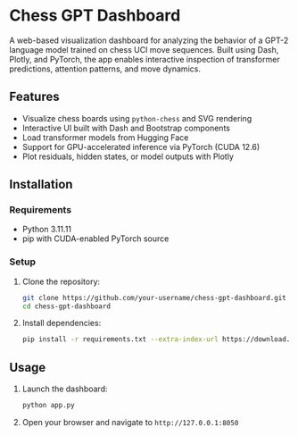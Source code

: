 # Chess GPT Dashboard

A web-based visualization dashboard for analyzing the behavior of a GPT-2 language model trained on chess UCI move sequences. Built using Dash, Plotly, and PyTorch, the app enables interactive inspection of transformer predictions, attention patterns, and move dynamics.

## Features

- Visualize chess boards using `python-chess` and SVG rendering
- Interactive UI built with Dash and Bootstrap components
- Load transformer models from Hugging Face
- Support for GPU-accelerated inference via PyTorch (CUDA 12.6)
- Plot residuals, hidden states, or model outputs with Plotly

## Installation

### Requirements

- Python 3.11.11
- pip with CUDA-enabled PyTorch source

### Setup

1. Clone the repository:
   ```bash
   git clone https://github.com/your-username/chess-gpt-dashboard.git
   cd chess-gpt-dashboard
   ```

2. Install dependencies:

   ```bash
   pip install -r requirements.txt --extra-index-url https://download.pytorch.org/whl/cu126
   ```

## Usage

1. Launch the dashboard:

   ```bash
   python app.py
   ```

2. Open your browser and navigate to `http://127.0.0.1:8050`